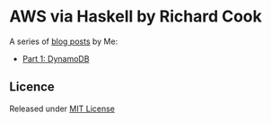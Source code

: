 # AWS via Haskell by Richard Cook

A series of [blog posts][blog] by Me:

* [Part 1: DynamoDB][dynamodb]

## Licence

Released under [MIT License][licence]

[blog]: http://blog.rcook.org/
[dynamodb]: dynamodb
[licence]: LICENSE
